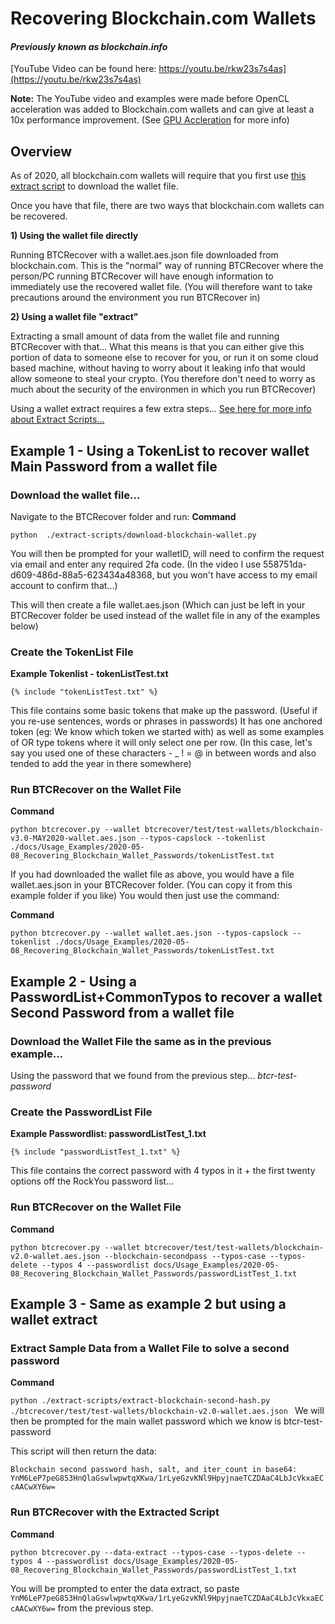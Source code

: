 # Recovering Blockchain.com Wallets 
#### _Previously known as blockchain.info_
[YouTube Video can be found here: https://youtu.be/rkw23s7s4as](https://youtu.be/rkw23s7s4as)

**Note:** The YouTube video and examples were made before OpenCL acceleration was added to Blockchain.com wallets and can give at least a 10x performance improvement. (See [GPU Accleration](../../GPU_Acceleration.md) for more info) 

## Overview
As of 2020, all blockchain.com wallets will require that you first use [this extract script](./../../../extract-scripts/download-blockchain-wallet.py) to download the wallet file.

Once you have that file, there are two ways that blockchain.com wallets can be recovered.

**1) Using the wallet file directly**

Running BTCRecover with a wallet.aes.json file downloaded from blockchain.com. This is the "normal" way of running BTCRecover where the person/PC running BTCRecover will have enough information to immediately use the recovered wallet file. (You will therefore want to take precautions around the environment you run BTCRecover in)

**2) Using a wallet file "extract"**

Extracting a small amount of data from the wallet file and running BTCRecover with that... What this means is that you can either give this portion of data to someone else to recover for you, or run it on some cloud based machine, without having to worry about it leaking info that would allow someone to steal your crypto. (You therefore don't need to worry as much about the security of the environmen in which you run BTCRecover) 

Using a wallet extract requires a few extra steps... [See here for more info about Extract Scripts...](./../../../Extract_Scripts/)

## Example 1 - Using a TokenList to recover wallet Main Password from a wallet file

### Download the wallet file...

Navigate to the BTCRecover folder and run:
**Command**

`python  ./extract-scripts/download-blockchain-wallet.py`

You will then be prompted for your walletID, will need to confirm the request via email and enter any required 2fa code. (In the video I use 558751da-d609-486d-88a5-623434a48368, but you won't have access to my email account to confirm that...)

This will then create a file wallet.aes.json (Which can just be left in your BTCRecover folder be used instead of the wallet file in any of the examples below)

### Create the TokenList File 
**Example Tokenlist - tokenListTest.txt**
``` linenums="1"
{% include "tokenListTest.txt" %}
```

This file contains some basic tokens that make up the password. (Useful if you re-use sentences, words or phrases in passwords) It has one anchored token (eg: We know which token we started with) as well as some examples of OR type tokens where it will only select one per row. (In this case, let's say you used one of these characters - _ ! = @ in between words and also tended to add the year in there somewhere)

### Run BTCRecover on the Wallet File
**Command**

`python btcrecover.py --wallet btcrecover/test/test-wallets/blockchain-v3.0-MAY2020-wallet.aes.json --typos-capslock --tokenlist ./docs/Usage_Examples/2020-05-08_Recovering_Blockchain_Wallet_Passwords/tokenListTest.txt
`

If you had downloaded the wallet file as above, you would have a file wallet.aes.json in your BTCRecover folder. (You can copy it from this example folder if you like) You would then just use the command:

**Command**

`python btcrecover.py --wallet wallet.aes.json --typos-capslock --tokenlist ./docs/Usage_Examples/2020-05-08_Recovering_Blockchain_Wallet_Passwords/tokenListTest.txt
`

## Example 2 - Using a PasswordList+CommonTypos to recover a wallet Second Password from a wallet file

### Download the Wallet File the same as in the previous example...

Using the password that we found from the previous step... _btcr-test-password_

### Create the PasswordList File
**Example Passwordlist: passwordListTest_1.txt**

``` linenums="1"
{% include "passwordListTest_1.txt" %}
```
This file contains the correct password with 4 typos in it + the first twenty options off the RockYou password list...

### Run BTCRecover on the Wallet File
**Command**

```
python btcrecover.py --wallet btcrecover/test/test-wallets/blockchain-v2.0-wallet.aes.json --blockchain-secondpass --typos-case --typos-delete --typos 4 --passwordlist docs/Usage_Examples/2020-05-08_Recovering_Blockchain_Wallet_Passwords/passwordListTest_1.txt
```

## Example 3 - Same as example 2 but using a wallet extract

### Extract Sample Data from a Wallet File to solve a second password
**Command**

`python ./extract-scripts/extract-blockchain-second-hash.py ./btcrecover/test/test-wallets/blockchain-v2.0-wallet.aes.json
`
We will then be prompted for the main wallet password which we know is btcr-test-password

This script will then return the data:

`Blockchain second password hash, salt, and iter_count in base64:
YnM6LeP7peG853HnQlaGswlwpwtqXKwa/1rLyeGzvKNl9HpyjnaeTCZDAaC4LbJcVkxaECcAACwXY6w=`

### Run BTCRecover with the Extracted Script
**Command**

`python btcrecover.py --data-extract --typos-case --typos-delete --typos 4 --passwordlist docs/Usage_Examples/2020-05-08_Recovering_Blockchain_Wallet_Passwords/passwordListTest_1.txt`

You will be prompted to enter the data extract, so paste `YnM6LeP7peG853HnQlaGswlwpwtqXKwa/1rLyeGzvKNl9HpyjnaeTCZDAaC4LbJcVkxaECcAACwXY6w=` from the previous step.
